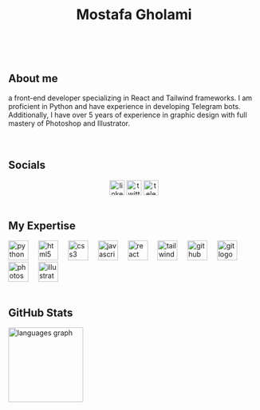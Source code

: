 <div align="center">
  <h1>Mostafa Gholami</h1>
</div>
<br/><br/><br/> 
<div>
  <h2>About me</h2>
  <p>a front-end developer specializing in React and Tailwind frameworks. I am proficient in Python and have experience in developing Telegram bots. Additionally, I have over 5 years of experience in graphic design with full mastery of Photoshop and Illustrator.<br/><br/><br/> </p>

<div align="center">
  <h2 align="left">Socials</h2>
  <a href="www.linkedin.com/in/mostafa229gh" target="_blank"><img src="https://img.shields.io/static/v1?message=LinkedIn&logo=linkedin&label=&color=0077B5&logoColor=white&labelColor=&style=for-the-badge" height="30" alt="linkedin logo"/></a> <a href="https://x.com/Mostafa229Gh" target="_blank"><img src="https://img.shields.io/static/v1?message=Twitter&logo=twitter&label=&color=101010&logoColor=white&labelColor=&style=for-the-badge" height="30" alt="twitter logo"/></a> <a href="https://t.me/Mostafa229Gh" target="_blank"><img src="https://img.shields.io/static/v1?message=Telegram&logo=telegram&label=&color=2CA5E0&logoColor=white&labelColor=&style=for-the-badge" height="30" alt="telegram logo"  /></a>
  <br/><br/>
</div>

  <h2>My Expertise</h2>
<div align="left">
  <img src="https://cdn.jsdelivr.net/gh/devicons/devicon/icons/python/python-original.svg" height="40" alt="python logo"  />
  <img width="12" />
  <img src="https://cdn.jsdelivr.net/gh/devicons/devicon/icons/html5/html5-original.svg" height="40" alt="html5 logo"  />
  <img width="12" />
  <img src="https://cdn.jsdelivr.net/gh/devicons/devicon/icons/css3/css3-original.svg" height="40" alt="css3 logo"  />
  <img width="12" />
  <img src="https://skillicons.dev/icons?i=js" height="40" alt="javascript logo"  />
  <img width="12" />
  <img src="https://skillicons.dev/icons?i=react" height="40" alt="react logo"  />
  <img width="12" />

  <img src="https://cdn.simpleicons.org/tailwindcss/06B6D4" height="40" alt="tailwindcss logo"  />
  <img width="12" />
  <img src="https://cdn.simpleicons.org/github/181717" height="40" alt="github logo"  />
  <img width="12" />
  <img src="https://cdn.jsdelivr.net/gh/devicons/devicon/icons/git/git-original.svg" height="40" alt="git logo"  />
  <img width="12" />
  <img src="https://skillicons.dev/icons?i=ps" height="40" alt="photoshop logo"  />
  <img width="12" />
  <img src="https://skillicons.dev/icons?i=ai" height="40" alt="illustrator logo"  />
</div>
  <br/> 
</div>
<div>
  <h2>GitHub Stats</h2>
  <img src="https://github-readme-stats.vercel.app/api/top-langs?username=mostafa229gh&locale=en&hide_title=false&layout=compact&card_width=320&langs_count=5&theme=light&hide_border=true&order=2" height="150" alt="languages graph"  />
</div>
